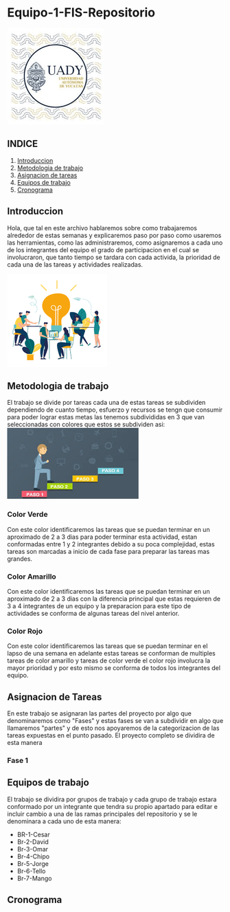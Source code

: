 # Equipo-1-FIS-Repositorio

![UADY](https://github.com/Killercrod/Equipo-1-FIS-Repositorio/blob/main/Assets/UADY.png)

## INDICE

1. [Introduccion](#id1)
2. [Metodologia de trabajo](#id2)
3. [Asignacion de tareas](#id3)
4. [Equipos de trabajo](#id4)
5. [Cronograma](#id5)
   
## Introduccion<a name="id1"></a>

Hola, que tal en este archivo hablaremos sobre como trabajaremos alrededor de estas semanas y explicaremos paso por paso como usaremos las herramientas, como las administraremos, como asignaremos a cada uno de los integrantes del equipo el grado de participacion en el cual se involucraron, que tanto tiempo se tardara con cada activida, la prioridad de cada una de las tareas y actividades realizadas.

![EquipodeTrabajo](https://github.com/Killercrod/Equipo-1-FIS-Repositorio/blob/main/Assets/Equipodetrabajo.png)

## Metodologia de trabajo<a name="id2"></a>
El trabajo se divide por tareas cada una de estas tareas se subdividen dependiendo de cuanto tiempo, esfuerzo y recursos se tengn que consumir para poder lograr estas metas las tenemos subdivididas en 3 que van seleccionadas con colores que estos se subdividen asi:
  ![Metodologia](https://github.com/Killercrod/Equipo-1-FIS-Repositorio/blob/main/Assets/Metodologia.png)
   ### Color Verde 
   Con este color identificaremos las tareas que se puedan terminar en un aproximado de 2 a 3 dias para poder terminar esta actividad, estan conformadas entre 1 y     2 integrantes debido a su poca complejidad, estas tareas son marcadas a inicio de cada fase para preparar las tareas mas grandes. 
   ### Color Amarillo
   Con este color identificaremos las tareas que se puedan terminar en un aproximado de 2 a 3 dias con la diferencia principal que estas requieren de 3 a 4            integrantes de un equipo y la preparacion para este tipo de actividades se conforma de algunas tareas del nivel anterior.
   ### Color Rojo
   Con este color identificaremos las tareas que se puedan terminar en el lapso de una semana en adelante estas tareas se conforman de multiples tareas de color       amarillo y tareas de color verde el color rojo involucra la mayor prioridad y por esto mismo se conforma de todos los integrantes del equipo.
## Asignacion de Tareas<a name="id3"></a>
En este trabajo se asignaran las partes del proyecto por algo que denominaremos como "Fases" y estas fases se van a subdividir en algo que llamaremos "partes" y de esto nos apoyaremos de la categorizacion de las tareas expuestas en el punto pasado.
El proyecto completo se dividira de esta manera
   ### Fase 1

## Equipos de trabajo<a name="id4"></a>
El trabajo se dividira por grupos de trabajo y cada grupo de trabajo estara conformado por un integrante que tendra su propio apartado para editar e incluir cambio a una de las ramas principales del repositorio y se le denominara a cada uno de esta manera:
   - BR-1-Cesar
   - Br-2-David
   - Br-3-Omar
   - Br-4-Chipo
   - Br-5-Jorge
   - Br-6-Tello
   - Br-7-Mango
## Cronograma<a name="id5"></a>


